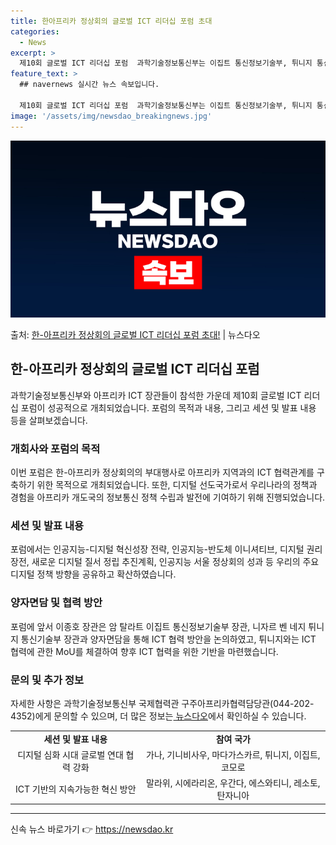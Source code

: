 ```yaml
---
title: 한아프리카 정상회의 글로벌 ICT 리더십 포럼 초대
categories:
  - News
excerpt: >
  제10회 글로벌 ICT 리더십 포럼  과학기술정보통신부는 이집트 통신정보기술부, 튀니지 통신기술부, 마다가스…
feature_text: >
  ## navernews 실시간 뉴스 속보입니다.

  제10회 글로벌 ICT 리더십 포럼  과학기술정보통신부는 이집트 통신정보기술부, 튀니지 통신기술부, 마다가스…
image: '/assets/img/newsdao_breakingnews.jpg'
---
```


![뉴스다오 속보](/assets/img/newsdao_breakingnews.jpg)

<p>출처: <a href="https://newsdao.kr/4103" rel="dofollow">한-아프리카 정상회의 글로벌 ICT 리더십 포럼 초대!</a> | 뉴스다오</p>

<h2 data-ke-size="size26">한-아프리카 정상회의 글로벌 ICT 리더십 포럼</h2>
<p data-ke-size="size16">과학기술정보통신부와 아프리카 ICT 장관들이 참석한 가운데 제10회 글로벌 ICT 리더십 포럼이 성공적으로 개최되었습니다. 포럼의 목적과 내용, 그리고 세션 및 발표 내용 등을 살펴보겠습니다.</p>

<h3>개회사와 포럼의 목적</h3>
<p data-ke-size="size16">이번 포럼은 한-아프리카 정상회의의 부대행사로 아프리카 지역과의 ICT 협력관계를 구축하기 위한 목적으로 개최되었습니다. 또한, 디지털 선도국가로서 우리나라의 정책과 경험을 아프리카 개도국의 정보통신 정책 수립과 발전에 기여하기 위해 진행되었습니다.</p>

<h3>세션 및 발표 내용</h3>
<p data-ke-size="size16">포럼에서는 인공지능-디지털 혁신성장 전략, 인공지능-반도체 이니셔티브, 디지털 권리장전, 새로운 디지털 질서 정립 추진계획, 인공지능 서울 정상회의 성과 등 우리의 주요 디지털 정책 방향을 공유하고 확산하였습니다.</p>

<h3>양자면담 및 협력 방안</h3>
<p data-ke-size="size16">포럼에 앞서 이종호 장관은 암 탈라트 이집트 통신정보기술부 장관, 니자르 벤 네지 튀니지 통신기술부 장관과 양자면담을 통해 ICT 협력 방안을 논의하였고, 튀니지와는 ICT 협력에 관한 MoU를 체결하여 향후 ICT 협력을 위한 기반을 마련했습니다.</p>

<h3>문의 및 추가 정보</h3>
<p data-ke-size="size16">자세한 사항은 과학기술정보통신부 국제협력관 구주아프리카협력담당관(044-202-4352)에게 문의할 수 있으며, 더 많은 정보는<a href="https://newsdao.kr/4103"> 뉴스다오</a>에서 확인하실 수 있습니다.</p>

<table>
	<tbody>
		<tr>
			<td style="text-align: center; height: 17px;"><b>세션 및 발표 내용</b></td>
			<td style="text-align: center; height: 17px;"><b>참여 국가</b></td>
		</tr>
		<tr>
			<td style="text-align: center; height: 17px;">디지털 심화 시대 글로벌 연대 협력 강화</td>
			<td style="text-align: center; height: 17px;">가나, 기니비사우, 마다가스카르, 튀니지, 이집트, 코모로</td>
		</tr>
		<tr>
			<td style="text-align: center; height: 17px;">ICT 기반의 지속가능한 혁신 방안</td>
			<td style="text-align: center; height: 17px;">말라위, 시에라리온, 우간다, 에스와티니, 레소토, 탄자니아</td>
		</tr>
	</tbody>
</table>
<hr> 

신속 뉴스 바로가기 👉 <a href="https://newsdao.kr" rel="dofollow">https://newsdao.kr</a>


